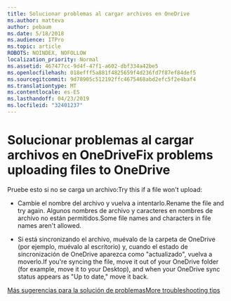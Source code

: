 ```yaml
---
title: Solucionar problemas al cargar archivos en OneDrive
ms.author: matteva
author: pebaum
ms.date: 5/18/2018
ms.audience: ITPro
ms.topic: article
ROBOTS: NOINDEX, NOFOLLOW
localization_priority: Normal
ms.assetid: 467477cc-9d4f-47f1-a602-dbf334a42be5
ms.openlocfilehash: 018efff5a881f4825659f4d236fd7f87ef84def5
ms.sourcegitcommit: 9d78905c512192ffc4675468abd2efc5f2e4baf4
ms.translationtype: MT
ms.contentlocale: es-ES
ms.lasthandoff: 04/23/2019
ms.locfileid: "32401237"
---
```

# <a name="fix-problems-uploading-files-to-onedrive"></a><span data-ttu-id="be32d-102">Solucionar problemas al cargar archivos en OneDrive</span><span class="sxs-lookup"><span data-stu-id="be32d-102">Fix problems uploading files to OneDrive</span></span>

<span data-ttu-id="be32d-103">Pruebe esto si no se carga un archivo:</span><span class="sxs-lookup"><span data-stu-id="be32d-103">Try this if a file won't upload:</span></span>
  
- <span data-ttu-id="be32d-104">Cambie el nombre del archivo y vuelva a intentarlo.</span><span class="sxs-lookup"><span data-stu-id="be32d-104">Rename the file and try again.</span></span> <span data-ttu-id="be32d-105">Algunos nombres de archivo y caracteres en nombres de archivo no están permitidos.</span><span class="sxs-lookup"><span data-stu-id="be32d-105">Some file names and characters in file names aren't allowed.</span></span> 
    
- <span data-ttu-id="be32d-106">Si está sincronizando el archivo, muévalo de la carpeta de OneDrive (por ejemplo, muévalo al escritorio) y, cuando el estado de sincronización de OneDrive aparezca como "actualizado", vuelva a moverlo.</span><span class="sxs-lookup"><span data-stu-id="be32d-106">If you're syncing the file, move it out of your OneDrive folder (for example, move it to your Desktop), and when your OneDrive sync status appears as "Up to date," move it back.</span></span> 
    
[<span data-ttu-id="be32d-107">Más sugerencias para la solución de problemas</span><span class="sxs-lookup"><span data-stu-id="be32d-107">More troubleshooting tips</span></span>](https://go.microsoft.com/fwlink/?linkid=873155)
  

